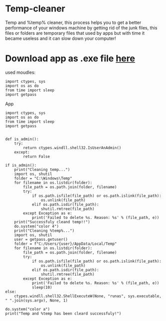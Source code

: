 # Temp-cleaner
Temp and %temp% cleaner, this process helps you to get a better performance of your windows machine by getting rid of the junk files, this files or folders are temporary files that used by apps but with time it became useless and it can slow down your computer!



<h1>Download app as .exe file <a href="https://github.com/RaziFalah/Temp-cleaner/releases/tag/v1.0.1" targe="_blank">here</a></h1>




used moudles:

```
import ctypes, sys
import os as do
from time import sleep
import getpass
```

App 

```
import ctypes, sys
import os as do
from time import sleep
import getpass


def is_admin():
    try:
        return ctypes.windll.shell32.IsUserAnAdmin()
    except:
        return False

if is_admin():
    print("Cleaning temp...")
    import os, shutil
    folder = "C:\Windows\Temp"
    for filename in os.listdir(folder):
        file_path = os.path.join(folder, filename)
        try:
            if os.path.isfile(file_path) or os.path.islink(file_path):
                os.unlink(file_path)
            elif os.path.isdir(file_path):
                shutil.rmtree(file_path)
        except Exception as e:
            print('Failed to delete %s. Reason: %s' % (file_path, e))
    print("Successfuly cleand temp!!")
    do.system("color 4")
    print("Cleaning %temp%...")
    import os, shutil
    user = getpass.getuser()
    folder = f"C:/Users/{user}/AppData/Local/Temp"
    for filename in os.listdir(folder):
        file_path = os.path.join(folder, filename)
        try:
            if os.path.isfile(file_path) or os.path.islink(file_path):
                os.unlink(file_path)
            elif os.path.isdir(file_path):
                shutil.rmtree(file_path)
        except Exception as e:
            print('Failed to delete %s. Reason: %s' % (file_path, e))
            sleep(10)
else:
    ctypes.windll.shell32.ShellExecuteW(None, "runas", sys.executable, " ".join(sys.argv), None, 1)

do.system("color a")
print("Temp and %temp has been cleard successfuly!")
```
